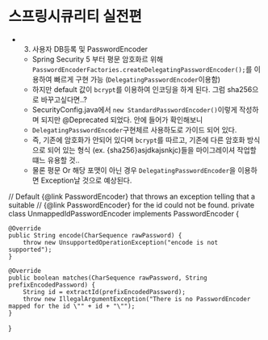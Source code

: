 # 스프링시큐리티 실전편
- 3) 사용자 DB등록 및 PasswordEncoder
  - Spring Security 5 부터 평문 암호화르 위해 `PasswordEncoderFactories.createDelegatingPasswordEncoder();`를 이용하여 빠르게 구현 가능 (`DelegatingPasswordEncoder`이용함)
  - 하지만 default 값이 `bcrypt`를 이용하여 인코딩을 하게 된다. 그럼 sha256으로 바꾸고싶다면..?
  - SecurityConfig.java에서 `new StandardPasswordEncoder()`이렇게 작성하며 되지만 @Deprecated 되었다. 안에 들어가 확인해보니
  - `DelegatingPasswordEncoder`구현체르 사용하도로 가이드 되어 있다.
  - 즉, 기존에 암호화가 안되어 있다며 `bcrypt`를 따르고, 기존에 다른 암호화 방식으로 되어 있는 형식 (ex. {sha256}asjdkajsnkjc)들을 마이그레이셔 작업할떄느 유용할 것.. 
  - 물론 평문 Or 해당 포맷이 아닌 경우 `DelegatingPasswordEncoder`을 이용하면 Exception날 것으로 예상된다.
 

// Default {@link PasswordEncoder} that throws an exception telling that a suitable
// {@link PasswordEncoder} for the id could not be found.
private class UnmappedIdPasswordEncoder implements PasswordEncoder {

	@Override
	public String encode(CharSequence rawPassword) {
		throw new UnsupportedOperationException("encode is not supported");
	}

	@Override
	public boolean matches(CharSequence rawPassword, String prefixEncodedPassword) {
		String id = extractId(prefixEncodedPassword);
		throw new IllegalArgumentException("There is no PasswordEncoder mapped for the id \"" + id + "\"");
	}
}
